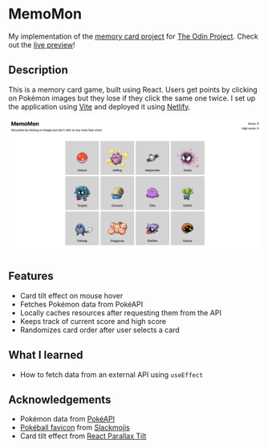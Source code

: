 # MemoMon

My implementation of the [memory card project](https://www.theodinproject.com/lessons/node-path-react-new-memory-card) for [The Odin Project](https://www.theodinproject.com/). Check out the [live preview](https://memo-mon.netlify.app/)!

## Description

This is a memory card game, built using React. Users get points by clicking on Pokémon images but they lose if they click the same one twice. I set up the application using [Vite](https://vitejs.dev/) and deployed it using [Netlify](https://www.netlify.com/).

![Screenshot of memory card game](./public/demo-img.png)

## Features

- Card tilt effect on mouse hover
- Fetches Pokémon data from PokéAPI
- Locally caches resources after requesting them from the API
- Keeps track of current score and high score
- Randomizes card order after user selects a card

## What I learned

- How to fetch data from an external API using `useEffect`

## Acknowledgements

- Pokémon data from [PokéAPI](https://pokeapi.co/)
- [Pokéball favicon](https://slackmojis.com/emojis/60591-pokeball) from [Slackmojis](https://slackmojis.com/)
- Card tilt effect from [React Parallax Tilt](https://github.com/mkosir/react-parallax-tilt)
